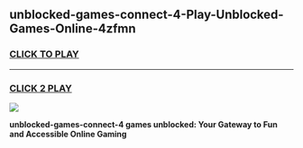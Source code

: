 
## unblocked-games-connect-4-Play-Unblocked-Games-Online-4zfmn
<h3>
<a href="https://premium76.site?title=unblocked-games-connect-4&ref=25A">CLICK TO PLAY</a></h3>
<hr>

<h3>
<a href="https://premium76.site?title=unblocked-games-connect-4&ref=25A">CLICK 2 PLAY</a>
  
</h3>

<a href="https://premium76.site?title=unblocked-games-connect-4&ref=25A"><img src="https://clearcache.store/games.png"></a>


**unblocked-games-connect-4 games unblocked: Your Gateway to Fun and Accessible Online Gaming**
